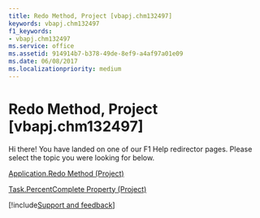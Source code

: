 ```yaml
---
title: Redo Method, Project [vbapj.chm132497]
keywords: vbapj.chm132497
f1_keywords:
- vbapj.chm132497
ms.service: office
ms.assetid: 914914b7-b378-49de-8ef9-a4af97a01e09
ms.date: 06/08/2017
ms.localizationpriority: medium
---
```



# Redo Method, Project [vbapj.chm132497]

Hi there! You have landed on one of our F1 Help redirector pages. Please select the topic you were looking for below.

[Application.Redo Method (Project)](https://msdn.microsoft.com/library/25a43bd7-4bfd-2be6-172d-8e5bef781f00%28Office.15%29.aspx)

[Task.PercentComplete Property (Project)](https://msdn.microsoft.com/library/fc698d7f-2dd9-9cbc-67ba-ff62e6db455c%28Office.15%29.aspx)

[!include[Support and feedback](~/includes/feedback-boilerplate.md)]